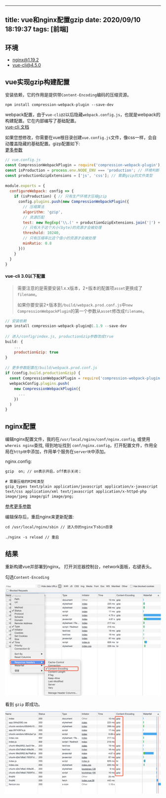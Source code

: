 
---
title: vue和nginx配置gzip
date: 2020/09/10 18:19:37
tags: [前端]
---

## 环境
 - nginx@1.19.2
 - vue-cli@4.5.0  
 
## vue实现gzip构建配置
安装依赖，它的作用是提供带`Content-Encoding`编码的压缩资源。

```shell
npm install compression-webpack-plugin --save-dev
```

webpack配置，由于`vue-cli@2`以后隐藏`webpack.config.js`，也就是webpack的构建配置。它在内部编写了基础配置。  
[vue-cli 文档](https://cli.vuejs.org/zh/guide/)  

如果您想修改，你需要在vue根目录创建`vue.config.js`文件，像css一样，会自动覆盖隐藏的基础配置。gizp配置如下:  
[更多参数](https://www.webpackjs.com/plugins/compression-webpack-plugin/)

```javascript
// vue.config.js
const CompressionWebpackPlugin = require('compression-webpack-plugin'); 
const isProduction = process.env.NODE_ENV === 'production'; // 环境判断
const productionGzipExtensions = ['js', 'css']; // 需要gzip的文件类型

module.exports = {
  configureWebpack: config => {
    if (isProduction) { // 只有生产环境才压缩gzip
      config.plugins.push(new CompressionWebpackPlugin({
        // 压缩算法
        algorithm: 'gzip', 
        // 资源匹配
        test: new RegExp('\\.(' + productionGzipExtensions.join('|') + ')$'), 
        // 只有大于这个大小(byte)的资源才会被处理        
        threshold: 10240, 
        // 只有压缩率比这个值小的资源才会被处理
        minRatio: 0.8
      }))
    }
  }
}
```
#### vue-cli 3.0以下配置
> 需要注意的是需要安装1.x.x版本，2+版本的配置项`asset`更换成了`filename`。  
> 
> 如果你要安装2+版本到`/build/webpack.prod.conf.js`中`new CompressionWebpackPlugin`的第一个参数从`asset`修改成`filename`。

```javascript
// 安装依赖
npm install compression-webpack-plugin@1.1.9 --save-dev

// 进入/config/index.js, productionGzip参数改成true
build: {
	...
	productionGzip: true
}

// 更多参数配置在/build/webpack.prod.conf.js
if (config.build.productionGzip) {
  const CompressionWebpackPlugin = require('compression-webpack-plugin')
  webpackConfig.plugins.push(
    new CompressionWebpackPlugin({
      ...
    })
  )
}
```

## nginx配置
编辑nginx配置文件，我的在`/usr/local/nginx/conf/nginx.config`, 或使用`whereis nginx`查找, 得到地址找到 `conf/nginx.config`，打开配置文件，作用全局在`http块`中添加，作用单个服务在`server块`中添加。  

nginx.config: 

```shell
gzip  on; // on表示开启，off表示关闭；

# 需要压缩的MIME类型
gzip_types text/plain application/javascript application/x-javascript text/css application/xml text/javascript application/x-httpd-php image/jpeg image/gif image/png;
```  
[参考更多参数](https://segmentfault.com/a/1190000012694104)  

编辑保存后，重启nginx来更新配置:

```shell
cd /usr/local/nginx/sbin // 进入你的nginx下sbin目录

./nginx -s reload // 重启
```

## 结果
重新构建vue并部署到nginx。
打开浏览器控制台，network面板，右键表头。  


勾选`Content-Encoding`  

![WechatIMG2793.png](./vue和nginx服务器配置gzip/vW36BFrLUA85bGe.png)    

看到 `gzip` 即成功。

![WechatIMG2794.png](./vue和nginx服务器配置gzip/FS6bBWiJQIjuHTz.png)
